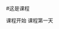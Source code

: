 #这是课程                                                                                                                                       

课程开始 
课程第一天
